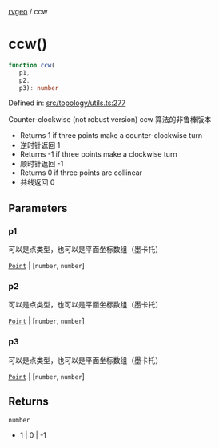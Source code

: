 [rvgeo](../index.md) / ccw

# ccw()

```ts
function ccw(
   p1, 
   p2, 
   p3): number
```

Defined in: [src/topology/utils.ts:277](https://github.com/pzq123456/RVGeo/blob/e727f6f6e310621d656b74948bed9956ff45a613/src/topology/utils.ts#L277)

Counter-clockwise (not robust version)
ccw 算法的非鲁棒版本
- Returns 1 if three points make a counter-clockwise turn
- 逆时针返回 1
- Returns -1 if three points make a clockwise turn
- 顺时针返回 -1
- Returns 0 if three points are collinear
- 共线返回 0

## Parameters

### p1

可以是点类型，也可以是平面坐标数组（墨卡托）

[`Point`](../classes/Point.md) | \[`number`, `number`\]

### p2

可以是点类型，也可以是平面坐标数组（墨卡托）

[`Point`](../classes/Point.md) | \[`number`, `number`\]

### p3

可以是点类型，也可以是平面坐标数组（墨卡托）

[`Point`](../classes/Point.md) | \[`number`, `number`\]

## Returns

`number`

- 1 | 0 | -1
